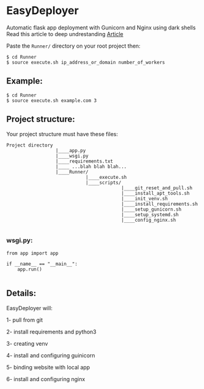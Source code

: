 # EasyDeployer
Automatic flask app deployment with Gunicorn and Nginx using dark shells
Read this article to deep undrestanding [Article](https://behradkazemi.medium.com/easydeployer-steps-b0b4675ae776)

Paste the `Runner/` directory on your root project then:

```
$ cd Runner
$ source execute.sh ip_address_or_domain number_of_workers
```


## Example:

```
$ cd Runner
$ source execute.sh example.com 3

```

## Project structure:

Your project structure must have these files:

```
Project directory
                  |____app.py
                  |____wsgi.py
                  |____requirements.txt
                  |____ ...blah blah blah...
                  |____Runner/
                             |____execute.sh
                             |____scripts/
                                          |____git_reset_and_pull.sh
                                          |____install_apt_tools.sh
                                          |____init_venv.sh
                                          |____install_requirements.sh
                                          |____setup_gunicorn.sh
                                          |____setup_systemd.sh
                                          |____config_nginx.sh


```

### wsgi.py:
```
from app import app

if __name__ == "__main__":
    app.run()
  
```


## Details:
EasyDeployer will:

1- pull from git

2- install requirements and python3

3- creating venv

4- install and configuring guinicorn

5- binding website with local app

6- install and configuring nginx

